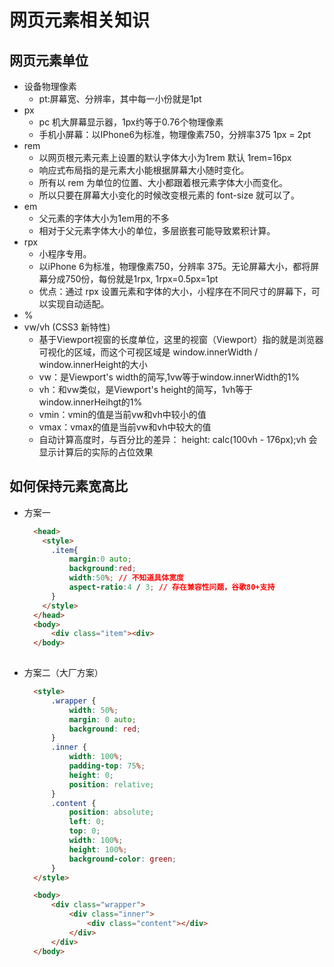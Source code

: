 # 网页元素相关知识

## 网页元素单位
* 设备物理像素
  - pt:屏幕宽、分辨率，其中每一小份就是1pt
* px 
  - pc 机大屏幕显示器，1px约等于0.76个物理像素
  - 手机小屏幕：以IPhone6为标准，物理像素750，分辨率375  1px = 2pt
* rem
  - 以网页根元素<html>元素上设置的默认字体大小为1rem 默认 1rem=16px
  - 响应式布局指的是元素大小能根据屏幕大小随时变化。
  - 所有以 rem 为单位的位置、大小都跟着根元素字体大小而变化。
  - 所以只要在屏幕大小变化的时候改变根元素的 font-size 就可以了。
* em
  - 父元素的字体大小为1em用的不多
  - 相对于父元素字体大小的单位，多层嵌套可能导致累积计算。
* rpx 
  - 小程序专用。
  - 以iPhone 6为标准，物理像素750，分辨率 375。无论屏幕大小，都将屏幕分成750份，每份就是1rpx, 1rpx=0.5px=1pt
  - 优点：通过 rpx 设置元素和字体的大小，小程序在不同尺寸的屏幕下，可以实现自动适配。
* %
* vw/vh (CSS3 新特性)
  - 基于Viewport视窗的长度单位，这里的视窗（Viewport）指的就是浏览器可视化的区域，而这个可视区域是 window.innerWidth / window.innerHeight的大小
  - vw：是Viewport's width的简写,1vw等于window.innerWidth的1%
  - vh：和vw类似，是Viewport's height的简写，1vh等于window.innerHeihgt的1%
  - vmin：vmin的值是当前vw和vh中较小的值
  - vmax：vmax的值是当前vw和vh中较大的值
  - 自动计算高度时，与百分比的差异： height: calc(100vh - 176px);vh 会显示计算后的实际的占位效果

## 如何保持元素宽高比
* 方案一
  ```html
    <head>
      <style>
        .item{
            margin:0 auto;
            background:red;
            width:50%; // 不知道具体宽度
            aspect-ratio:4 / 3; // 存在兼容性问题，谷歌80+支持
        }
      </style>
    </head>
    <body>
        <div class="item"><div>
    </body>
    
  ```
* 方案二（大厂方案）
  ```html
    <style>
        .wrapper {
            width: 50%;
            margin: 0 auto;
            background: red;
        }
        .inner {
            width: 100%;
            padding-top: 75%;
            height: 0;
            position: relative;
        }
        .content {
            position: absolute;
            left: 0;
            top: 0;
            width: 100%;
            height: 100%;
            background-color: green;
        }
    </style>

    <body>
        <div class="wrapper">
            <div class="inner">
                <div class="content"></div>
            </div>
        </div>
    </body>

  ```
